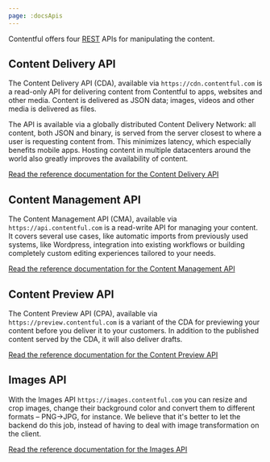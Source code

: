 ```yaml
---
page: :docsApis
---
```


Contentful offers four [REST](https://en.wikipedia.org/wiki/Representational_State_Transfer) APIs for manipulating the content.

## Content Delivery API

The Content Delivery API (CDA), available via `https://cdn.contentful.com` is a read-only API for delivering content from Contentful to apps, websites and other media. Content is delivered as JSON data; images, videos and other media is delivered as files.

The API is available via a globally distributed Content Delivery Network: all content, both JSON and binary, is served from the server closest to where a user is requesting content from. This minimizes latency, which especially benefits mobile apps. Hosting content in multiple datacenters around the world also greatly improves the availability of content.

[Read the reference documentation for the Content Delivery API][1]

## Content Management API

The Content Management API (CMA), available via `https://api.contentful.com` is a read-write API for managing your content. It covers several use cases, like automatic imports from previously used systems, like Wordpress, integration into existing workflows or building completely custom editing experiences tailored to your needs.

[Read the reference documentation for the Content Management API][2]

## Content Preview API

The Content Preview API (CPA), available via `https://preview.contentful.com` is a variant of the CDA for previewing your content before you deliver it to your customers. In addition to the published content served by the CDA, it will also deliver drafts.

[Read the reference documentation for the Content Preview API][3]

## Images API

With the Images API `https://images.contentful.com` you can resize and crop images, change their background color and convert them to different formats – PNG→JPG, for instance. We believe that it's better to let the backend do this job, instead of having to deal with image transformation on the client.

[Read the reference documentation for the Images API][4]

[1]: /developers/docs/references/content-delivery-api/
[2]: /developers/docs/references/content-management-api/
[3]: /developers/docs/references/content-preview-api/
[4]: /developers/docs/references/images-api/
